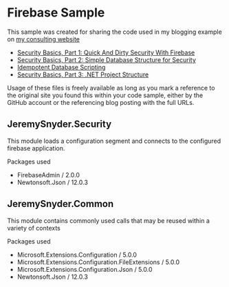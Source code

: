    # Firebase Sample
   
   This sample was created for sharing the code used in my blogging example on [my consulting website](https://JeremySnyder.Consulting)
   * [Security Basics, Part 1: Quick And Dirty Security With Firebase](https://jeremysnyder.consulting/technology/quick-and-dirty-security-with-firebase)
   * [Security Basics, Part 2: Simple Database Structure for Security](https://jeremysnyder.consulting/technology/simple-database-structure-for-security)
   * [Idempotent Database Scripting](https://jeremysnyder.consulting/technology/master-sql-scripting-structure)
   * [Security Basics, Part 3: .NET Project Structure](https://jeremysnyder.consulting/technology/security-basics-part-3)
   
   Usage of these files is freely available as long as you mark a reference to the original site you found this within your code sample, either by the GitHub account or the referencing blog posting with the full URLs.
   
   ## JeremySnyder.Security
   This module loads a configuration segment and connects to the configured firebase application.

   Packages used
   * FirebaseAdmin / 2.0.0
   * Newtonsoft.Json / 12.0.3

   
   ## JeremySnyder.Common
   This module contains commonly used calls that may be reused within a variety of contexts
   
   Packages used
   * Microsoft.Extensions.Configuration / 5.0.0
   * Microsoft.Extensions.Configuration.FileExtensions / 5.0.0
   * Microsoft.Extensions.Configuration.Json / 5.0.0
   * Newtonsoft.Json / 12.0.3
   
